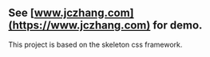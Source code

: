 ## See [www.jczhang.com](https://www.jczhang.com) for demo.


This project is based on the skeleton css framework.